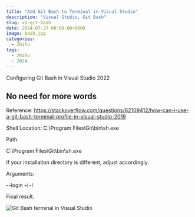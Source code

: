 ```yaml
---
title: "Add Git Bash to Terminal in Visual Studio"
description: "Visual Studio, Git Bash"
slug: vs-git-bash
date: 2024-07-27 08:00:00+0000
image: bash.jpg
categories:
  - Zhihu
tags:
  - zhihu
  - 2024
---
```


Configuring Git Bash in Visual Studio 2022

## No need for more words

Reference: <https://stackoverflow.com/questions/62109412/how-can-i-use-a-git-bash-terminal-profile-in-visual-studio-2019>

Shell Location: C:\Program Files\Git\bin\sh.exe

Path:

C:\Program Files\Git\bin\sh.exe

If your installation directory is different, adjust accordingly.

Arguments:

--login -i -l

Final result.

![Git Bash terminal in Visual Studio](/img/exp.jpg)
